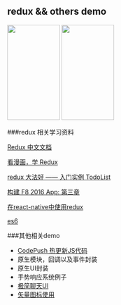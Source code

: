 
## redux && others demo
<p><img src="https://github.com/xiDaiDai/Redux_Practice_in_ReactNative/blob/master/screenshots/device-2016-06-15-175909.png" height="216" width="120" />
<img src="https://github.com/xiDaiDai/Redux_Practice_in_ReactNative/blob/master/screenshots/device-2016-06-15-150405.png" height="216" width="120" />
 
 
</p>
###redux 相关学习资料
<p><a href="http://cn.redux.js.org/docs/introduction/index.html">Redux 中文文档</a></p>
<p><a href="https://github.com/xiDaiDai/a-cartoon-intro-to-redux-cn">看漫画，学 Redux</a></p>
<p><a href="http://qiutc.me/post/redux-%E5%A4%A7%E6%B3%95%E5%A5%BD-%E2%80%94%E2%80%94-%E5%85%A5%E9%97%A8%E5%AE%9E%E4%BE%8B-TodoList.html">redux 大法好 —— 入门实例 TodoList</a></p>
<p><a href="http://f8-app.liaohuqiu.net/tutorials/building-the-f8-app/data/">构建 F8 2016 App: 第三章</a></p>
<p><a href="http://www.jianshu.com/p/2c43860b0532">在react-native中使用redux</a></p>
<p><a href="http://es6.ruanyifeng.com/#README">es6</a></p>

###其他相关demo
* <a href="http://microsoft.github.io/code-push/index.html#getting_started">CodePush 热更新JS代码</a>
* 原生模块，回调以及事件封装
* 原生UI封装
* 手势响应系统例子
* <a href="http://www.himigame.com/react-native/2346.html">极简聊天UI</a>
* <a href="http://microsoft.github.io/code-push/index.html#getting_started">矢量图标使用</a>








